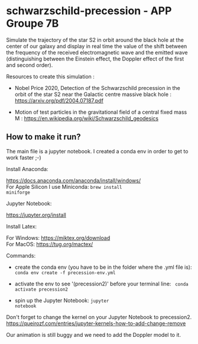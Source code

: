 # schwarzschild-precession - APP Groupe 7B
Simulate the trajectory of the star S2 in orbit around the black hole at the center of our galaxy and display in real time the value of the shift between the frequency of the received electromagnetic wave and the emitted wave (distinguishing between the Einstein effect, the Doppler effect of the first and second order).

Resources to create this simulation : 

- Nobel Price 2020, Detection of the Schwarzschild precession in the orbit of the star S2 near the Galactic centre massive black hole : https://arxiv.org/pdf/2004.07187.pdf

- Motion of test particles in the gravitational field of a central fixed mass M : https://en.wikipedia.org/wiki/Schwarzschild_geodesics

<h2>How to make it run?</h2>

The main file is a jupyter notebook. I created a conda env in order to get to work faster ;-)

Install Anaconda:

https://docs.anaconda.com/anaconda/install/windows/
</br>
For Apple Silicon I use Miniconda:
<code>brew install miniforge</code>

Jupyter Notebook: 

https://jupyter.org/install

Install Latex: 

For Windows: https://miktex.org/download
</br>
For MacOS: https://tug.org/mactex/

Commands:
- create the conda env (you have to be in the folder where the .yml file is): 
<code>conda env create -f precession-env.yml</code>

- activate the env to see '(precession2)' before your terminal line:
<code> conda activate precession2 </code>

- spin up the Jupyter Notebook:
<code>jupyter notebook</code>

Don't forget to change the kernel on your Jupyter Notebook to precession2.
https://queirozf.com/entries/jupyter-kernels-how-to-add-change-remove

Our animation is still buggy and we need to add the Doppler model to it.



